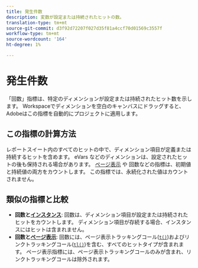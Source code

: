 ```yaml
---
title: 発生件数
description: 変数が設定または持続されたヒットの数。
translation-type: tm+mt
source-git-commit: d3f92d72207f027d35f81a4ccf70d01569c3557f
workflow-type: tm+mt
source-wordcount: '164'
ht-degree: 1%

---
```



# 発生件数

「回数」指標は、特定のディメンションが設定または持続されたヒット数を示します。 Workspaceでディメンションを空白のキャンバスにドラッグすると、Adobeはこの指標を自動的にプロジェクトに適用します。

## この指標の計算方法

レポートスイート内のすべてのヒットの中で、ディメンション項目が定義または持続するヒットを含めます。 eVars [](../dimensions/evar.md)などのディメンションは、設定されたヒットの後も保持される場合があります。 [ページ表示](page-views.md) や [](occurrences.md) 回数などの指標は、初期値と持続値の両方をカウントします。 この指標では、永続化された値はカウントされません。

## 類似の指標と比較

* **回数と[インスタンス](instances.md)**: 回数は、ディメンション項目が設定または持続されたヒットをカウントします。 ディメンション項目が存続する場合、インスタンスにはヒットは含まれません。
* **回数と[ページ表示](page-views.md)**: 回数には、ページ表示トラッキングコール([`t()`](/help/implement/vars/functions/t-method.md))およびリンクトラッキングコール([`tl()`](/help/implement/vars/functions/tl-method.md))を含む、すべてのヒットタイプが含まれます。 ページ表示指標には、ページ表示トラッキングコールのみが含まれ、リンクトラッキングコールは除外されます。
